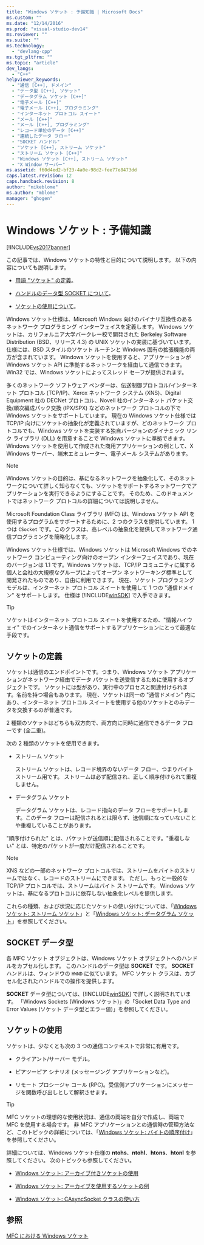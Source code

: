```yaml
---
title: "Windows ソケット : 予備知識 | Microsoft Docs"
ms.custom: ""
ms.date: "12/14/2016"
ms.prod: "visual-studio-dev14"
ms.reviewer: ""
ms.suite: ""
ms.technology: 
  - "devlang-cpp"
ms.tgt_pltfrm: ""
ms.topic: "article"
dev_langs: 
  - "C++"
helpviewer_keywords: 
  - "通信 [C++], ドメイン"
  - "データ型 [C++], ソケット"
  - "データグラム ソケット [C++]"
  - "電子メール [C++]"
  - "電子メール [C++], プログラミング"
  - "インターネット プロトコル スイート"
  - "メール [C++]"
  - "メール [C++], プログラミング"
  - "レコード単位のデータ [C++]"
  - "連続したデータ フロー"
  - "SOCKET ハンドル"
  - "ソケット [C++], ストリーム ソケット"
  - "ストリーム ソケット [C++]"
  - "Windows ソケット [C++], ストリーム ソケット"
  - "X Window サーバー"
ms.assetid: f60d4ed2-bf23-4a0e-98d2-fee77e8473dd
caps.latest.revision: 12
caps.handback.revision: 8
author: "mikeblome"
ms.author: "mblome"
manager: "ghogen"
---
```

# Windows ソケット : 予備知識
[!INCLUDE[vs2017banner](../assembler/inline/includes/vs2017banner.md)]

この記事では、Windows ソケットの特性と目的について説明します。  以下の内容についても説明します。  
  
-   [用語 "ソケット" の定義](#_core_definition_of_a_socket)。  
  
-   [ハンドルのデータ型 SOCKET について](#_core_the_socket_data_type)。  
  
-   [ソケットの使用について](#_core_uses_for_sockets)。  
  
 Windows ソケット仕様は、Microsoft Windows 向けのバイナリ互換性のあるネットワーク プログラミング インターフェイスを定義します。  Windows ソケットは、カリフォルニア大学バークレー校で開発された Berkeley Software Distribution \(BSD、リリース 4.3\) の UNIX ソケットの実装に基づいています。  仕様には、BSD スタイルのソケット ルーチンと Windows 固有の拡張機能の両方が含まれています。  Windows ソケットを使用すると、アプリケーションが Windows ソケット API に準拠するネットワークを経由して通信できます。  Win32 では、Windows ソケットによってスレッド セーフが提供されます。  
  
 多くのネットワーク ソフトウェア ベンダーは、伝送制御プロトコル\/インターネット プロトコル \(TCP\/IP\)、Xerox ネットワーク システム \(XNS\)、Digital Equipment 社の DECNet プロトコル、Novell 社のインターネット パケット交換\/順次編成パック交換 \(IPX\/SPX\) などのネットワーク プロトコルの下で Windows ソケットをサポートしています。  現在の Windows ソケット仕様では TCP\/IP 向けにソケットの抽象化が定義されていますが、どのネットワーク プロトコルでも、Windows ソケットを実装する独自バージョンのダイナミック リンク ライブラリ \(DLL\) を用意することで Windows ソケットに準拠できます。  Windows ソケットを使用して作成された商用アプリケーションの例として、X Windows サーバー、端末エミュレーター、電子メール システムがあります。  
  
> [!NOTE]
>  Windows ソケットの目的は、基になるネットワークを抽象化して、そのネットワークについて詳しく知らなくても、ソケットをサポートするネットワークでアプリケーションを実行できるようにすることです。  そのため、このドキュメントではネットワーク プロトコルの詳細については説明しません。  
  
 Microsoft Foundation Class ライブラリ \(MFC\) は、Windows ソケット API を使用するプログラムをサポートするために、2 つのクラスを提供しています。  1 つは `CSocket` です。このクラスは、高レベルの抽象化を提供してネットワーク通信プログラミングを簡略化します。  
  
 Windows ソケット仕様では、Windows ソケットは Microsoft Windows でのネットワーク コンピューティング向けのオープン インターフェイスであり、現在のバージョンは 1.1 です。Windows ソケットは、TCP\/IP コミュニティに属する個人と会社の大規模なグループによってオープン ネットワーキング標準として開発されたものであり、自由に利用できます。  現在、ソケット プログラミング モデルは、インターネット プロトコル スイートを使用して 1 つの "通信ドメイン" をサポートします。  仕様は [!INCLUDE[winSDK](../atl/includes/winsdk_md.md)] で入手できます。  
  
> [!TIP]
>  ソケットはインターネット プロトコル スイートを使用するため、"情報ハイウェイ" でのインターネット通信をサポートするアプリケーションにとって最適な手段です。  
  
##  <a name="_core_definition_of_a_socket"></a> ソケットの定義  
 ソケットは通信のエンドポイントです。つまり、Windows ソケット アプリケーションがネットワーク経由でデータ パケットを送受信するために使用するオブジェクトです。  ソケットには型があり、実行中のプロセスと関連付けられます。名前を持つ場合もあります。  現在、ソケットは同一の "通信ドメイン" 内にあり、インターネット プロトコル スイートを使用する他のソケットとのみデータを交換するのが普通です。  
  
 2 種類のソケットはどちらも双方向で、両方向に同時に通信できるデータ フローです \(全二重\)。  
  
 次の 2 種類のソケットを使用できます。  
  
-   ストリーム ソケット  
  
     ストリーム ソケットは、レコード境界のないデータ フロー、つまりバイト ストリーム用です。  ストリームは必ず配信され、正しく順序付けられて重複しません。  
  
-   データグラム ソケット  
  
     データグラム ソケットは、レコード指向のデータ フローをサポートします。このデータ フローは配信されるとは限らず、送信順になっていないことや重複していることがあります。  
  
 "順序付けられた" とは、パケットが送信順に配信されることです。"重複しない" とは、特定のパケットが一度だけ配信されることです。  
  
> [!NOTE]
>  XNS などの一部のネットワーク プロトコルでは、ストリームをバイトのストリームではなく、レコードのストリームにできます。  ただし、もっと一般的な TCP\/IP プロトコルでは、ストリームはバイト ストリームです。  Windows ソケットは、基になるプロトコルに依存しない抽象化レベルを提供します。  
  
 これらの種類、および状況に応じたソケットの使い分けについては、「[Windows ソケット: ストリーム ソケット](../mfc/windows-sockets-stream-sockets.md)」と「[Windows ソケット: データグラム ソケット](../mfc/windows-sockets-datagram-sockets.md)」を参照してください。  
  
##  <a name="_core_the_socket_data_type"></a> SOCKET データ型  
 各 MFC ソケット オブジェクトは、Windows ソケット オブジェクトへのハンドルをカプセル化します。  このハンドルのデータ型は **SOCKET** です。  **SOCKET** ハンドルは、ウィンドウの `HWND` に似ています。  MFC ソケット クラスは、カプセル化されたハンドルでの操作を提供します。  
  
 **SOCKET** データ型については、[!INCLUDE[winSDK](../atl/includes/winsdk_md.md)] で詳しく説明されています。  「Windows Sockets \(Windows ソケット\)」の「Socket Data Type and Error Values \(ソケット データ型とエラー値\)」を参照してください。  
  
##  <a name="_core_uses_for_sockets"></a> ソケットの使用  
 ソケットは、少なくとも次の 3 つの通信コンテキストで非常に有用です。  
  
-   クライアント\/サーバー モデル。  
  
-   ピアツーピア シナリオ \(メッセージング アプリケーションなど\)。  
  
-   リモート プロシージャ コール \(RPC\)。受信側アプリケーションにメッセージを関数呼び出しとして解釈させます。  
  
> [!TIP]
>  MFC ソケットの理想的な使用状況は、通信の両端を自分で作成し、両端で MFC を使用する場合です。  非 MFC アプリケーションとの通信時の管理方法など、このトピックの詳細については、「[Windows ソケット: バイトの順序付け](../mfc/windows-sockets-byte-ordering.md)」を参照してください。  
  
 詳細については、Windows ソケット仕様の **ntohs**、**ntohl**、**htons**、**htonl** を参照してください。  次のトピックも参照してください。  
  
-   [Windows ソケット: アーカイブ付きソケットの使用](../mfc/windows-sockets-using-sockets-with-archives.md)  
  
-   [Windows ソケット: アーカイブを使用するソケットの例](../mfc/windows-sockets-example-of-sockets-using-archives.md)  
  
-   [Windows ソケット: CAsyncSocket クラスの使い方](../mfc/windows-sockets-using-class-casyncsocket.md)  
  
## 参照  
 [MFC における Windows ソケット](../mfc/windows-sockets-in-mfc.md)